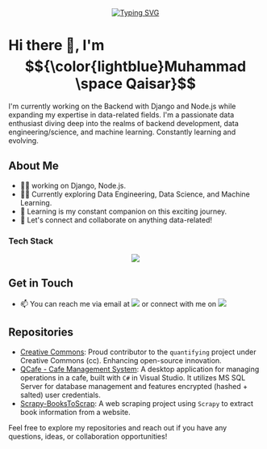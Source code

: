 <div align='center'><a href="https://github.com/iamMQaisar"><img src="https://readme-typing-svg.demolab.com?font=Fira+Code&pause=1000&color=088F8F&center=true&random=false&width=435&lines=Data+Engineer+%7C+Backend+-+Developer;AWS+GCP+Azure+%7C+Python+Django+Nodejs;Open-Source" alt="Typing SVG" /></a></div>


# Hi there 👋, I'm $${\color{lightblue}Muhammad \space Qaisar}$$

I'm currently working on the Backend with Django and Node.js while expanding my expertise in data-related fields. I'm a passionate data enthusiast diving deep into the realms of backend development, data engineering/science, and machine learning. Constantly learning and evolving.

## About Me
- 👨‍💻 working on Django, Node.js.
- 👨‍💻 Currently exploring Data Engineering, Data Science, and Machine Learning.
- 🌱 Learning is my constant companion on this exciting journey.
- 💬 Let's connect and collaborate on anything data-related!
 
### Tech Stack

  <div align='center'>
  <img src="https://skillicons.dev/icons?i=py,js,scala,selenium,docker,git,githubactions,mysql,mongodb,nodejs,express,django,fastapi,flask,react,html,css,bootstrap,linux,bash,postman,aws,gcp,azure&perline=12" />
  </div>
  
## Get in Touch

- 📫 You can reach me via email at <a href="mailto:itisqaisar@gmail.com"><img src="https://skillicons.dev/icons?i=gmail" /></a> or connect with me on <a href="https://www.linkedin.com/in/iammqaisar"><img src="https://skillicons.dev/icons?i=linkedin" /></a>
## Repositories

- [Creative Commons](https://github.com/IamMQaisar/quantifying): Proud contributor to the `quantifying` project under Creative Commons (cc). Enhancing open-source innovation.
- [QCafe - Cafe Management System](https://github.com/IamMQaisar/QCafe---Cafe-Management-System): A desktop application for managing operations in a cafe, built with `C#` in Visual Studio. It utilizes MS SQL Server for database management and features encrypted (hashed + salted) user credentials.
- [Scrapy-BooksToScrap](https://github.com/IamMQaisar/Scrapy-BooksToScrap): A web scraping project using `Scrapy` to extract book information from a website.

Feel free to explore my repositories and reach out if you have any questions, ideas, or collaboration opportunities!
